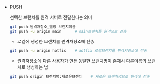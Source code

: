 - PUSH

  선택한 브랜치를 원격 서버로 전달한다는 의미
   
   ```bash
   git push 원격저장소_별칭 브랜치이름 
   git push -u origin main      # main브랜치를 원격으로 전송
   ```
   - 로컬에 생성한 브랜치를 원격저장소에 전송
   ```bash
   git push -u origin hotfix    # hotfix 로컬브랜치를 원격저장소에 전송
   ```
   - 원격저장소에 다른 사용자가 만든 동일한 브랜치명이 존재시 다른이름의 브랜치로 생성하는 법
   ```bash
   git push origin 브랜치명:새로운브랜치    # 새로운 브랜치명으로 원격에 전송
   ```
   